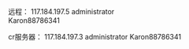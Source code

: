 远程：  117.184.197.5
	administrator  
	Karon88786341 

cr服务器：
      117.184.197.3
      administrator Karon88786341
